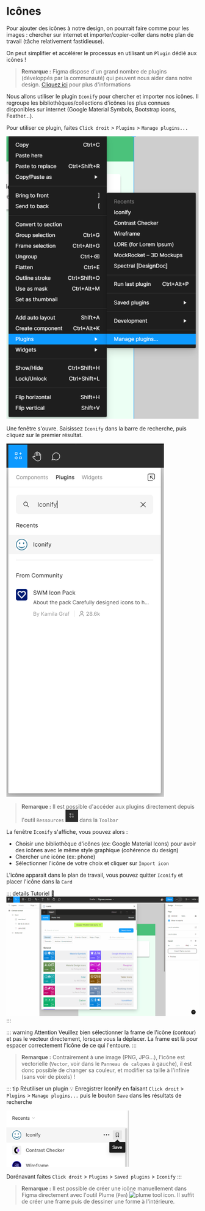 # Icônes

Pour ajouter des icônes à notre design, on pourrait faire comme pour les images : chercher sur internet et importer/copier-coller dans notre plan de travail (tâche relativement fastidieuse).
 
On peut simplifier et accélérer le processus en utilisant un `Plugin` dédié aux icônes !

> **Remarque :** Figma dispose d'un grand nombre de plugins (développés par la communauté) qui peuvent nous aider dans notre design. [Cliquez ici](../plugin.md) pour plus d'informations

Nous allons utiliser le plugin `Iconify` pour chercher et importer nos icônes. Il regroupe les bibliothèques/collections d'icônes les plus connues disponibles sur internet (Google Material Symbols, Bootstrap icons, Feather...).

Pour utiliser ce plugin, faites `Click droit` > `Plugins` > `Manage plugins...`

![right click plugins](../../../assets/img/figma/theory/ui-elements/icons/right-click-plugins.png)

Une fenêtre s'ouvre. Saisissez `Iconify` dans la barre de recherche, puis cliquez sur le premier résultat.

![plugins search](../../../assets/img/figma/theory/ui-elements/icons/plugins-search.png)

> **Remarque :** Il est possible d'accéder aux plugins directement depuis l'outil `Ressources` <img height="32px" alt="ressources icon" src="../../../assets/img/figma/theory/ui-elements/icons/ressources-icon.png"> dans la `Toolbar`

La fenêtre `Iconify` s'affiche, vous pouvez alors :
- Choisir une bibliothèque d'icônes (ex: Google Material Icons) pour avoir des icônes avec le même style graphique (cohérence du design)
- Chercher une icône (ex: phone)
- Sélectionner l'icône de votre choix et cliquer sur `Import icon`

L'icône apparait dans le plan de travail, vous pouvez quitter `Iconify` et placer l'icône dans la `Card`

::: details Tutoriel 🎥
![use iconify](../../../assets/img/figma/theory/ui-elements/icons/use-iconify.gif)
:::

::: warning Attention
Veuillez bien sélectionner la frame de l'icône (contour) et pas le vecteur directement, lorsque vous la déplacer. La frame est là pour espacer correctement l'icône de ce qui l'entoure.
:::

> **Remarque :** Contrairement à une image (PNG, JPG...), l'icône est vectorielle (`Vector`, voir dans le `Panneau de calques` à gauche), il est donc possible de changer sa couleur, et modifier sa taille à l'infinie (sans voir de pixels) !

::: tip Réutiliser un plugin 💡
Enregistrer Iconify en faisant `Click droit` > `Plugins` > `Manage plugins...` puis le bouton `Save` dans les résultats de recherche

![iconify plugin save](../../../assets/img/figma/theory/ui-elements/icons/save-iconify-plugin.png)

Dorénavant  faites `Click droit` > `Plugins` > `Saved plugins` > `Iconify`
:::

> **Remarque :** Il est possible de créer une icône manuellement dans Figma directement avec l'outil Plume (`Pen`) <img height="32px" alt="plume tool icon" src="../../../assets/img/figma/theory/common-icons/plume-icon.png">. Il suffit de créer une frame puis de dessiner une forme à l'intérieure.

